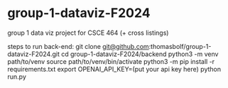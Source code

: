 # group-1-dataviz-F2024
group 1 data viz project for CSCE 464 (+ cross listings)


steps to run back-end:
git clone git@github.com:thomasbolf/group-1-dataviz-F2024.git
cd group-1-dataviz-F2024/backend
python3 -m venv path/to/venv
source path/to/venv/bin/activate
python3 -m pip install -r requirements.txt 
export OPENAI_API_KEY=(put your api key here) 
python run.py
